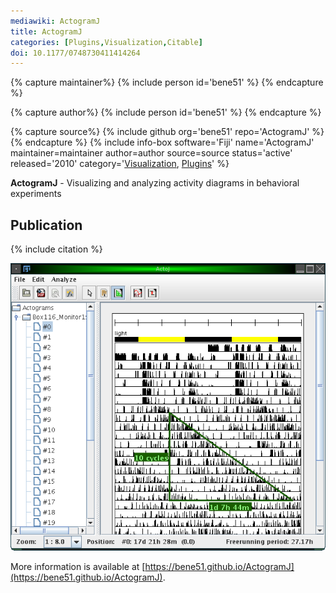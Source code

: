 ```yaml
---
mediawiki: ActogramJ
title: ActogramJ
categories: [Plugins,Visualization,Citable]
doi: 10.1177/0748730411414264
---
```



{% capture maintainer%}
{% include person id='bene51' %}
{% endcapture %}

{% capture author%}
{% include person id='bene51' %}
{% endcapture %}

{% capture source%}
{% include github org='bene51' repo='ActogramJ' %}
{% endcapture %}
{% include info-box software='Fiji' name='ActogramJ' maintainer=maintainer author=author source=source status='active' released='2010' category='[Visualization](/plugin-index#visualization), [Plugins](/plugin-index)' %}

**ActogramJ** - Visualizing and analyzing activity diagrams in behavioral experiments

## Publication

{% include citation %}

![](/media/plugins/actogramj.png)

More information is available at [https://bene51.github.io/ActogramJ](https://bene51.github.io/ActogramJ).

  
